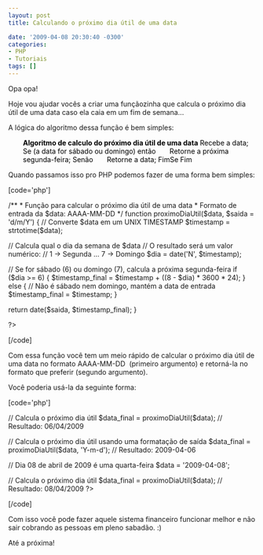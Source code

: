 ```yaml
---
layout: post
title: Calculando o próximo dia útil de uma data

date: '2009-04-08 20:30:40 -0300'
categories:
- PHP
- Tutoriais
tags: []
---
```

<p>Opa opa!</p>
<p>Hoje vou ajudar vocês a criar uma funçãozinha que calcula o próximo dia útil de uma data caso ela caia em um fim de semana...</p>
<p>A lógica do algoritmo dessa função é bem simples:</p>
<p style="padding-left: 30px;"><span style="color: #000000;"><strong>Algoritmo de calculo do próximo dia útil de uma data</strong>
Recebe a data;
Se (a data for sábado ou domingo) então
</span><span style="color: #ffffff;">......</span><span style="color: #000000;">Retorne a próxima segunda-feira;
Senão
</span><span style="color: #ffffff;">......</span><span style="color: #000000;">Retorne a data;
FimSe
Fim</span></p>
<p>Quando passamos isso pro PHP podemos fazer de uma forma bem simples:</p>

[code='php']
<?php</p>
<p>/**
* Função para calcular o próximo dia útil de uma data
* Formato de entrada da $data: AAAA-MM-DD
*/
function proximoDiaUtil($data, $saida = 'd/m/Y') {
// Converte $data em um UNIX TIMESTAMP
$timestamp = strtotime($data);</p>
<p>// Calcula qual o dia da semana de $data
// O resultado será um valor numérico:
// 1 -> Segunda ... 7 -> Domingo
$dia = date('N', $timestamp);</p>
<p>// Se for sábado (6) ou domingo (7), calcula a próxima segunda-feira
if ($dia >= 6) {
$timestamp_final = $timestamp + ((8 - $dia) * 3600 * 24);
} else {
// Não é sábado nem domingo, mantém a data de entrada
$timestamp_final = $timestamp;
}</p>
<p>return date($saida, $timestamp_final);
}</p>
<p>?>
[/code]

<p>Com essa função você tem um meio rápido de calcular o próximo dia útil de uma data no formato AAAA-MM-DD  (primeiro argumento) e retorná-la no formato que preferir (segundo argumento).</p>
<p>Você poderia usá-la da seguinte forma:</p>

[code='php']
<?php
// Dia 05 de abril de 2009 é um domingo
$data = '2009-04-05';</p>
<p>// Calcula o próximo dia útil
$data_final = proximoDiaUtil($data);
// Resultado: 06/04/2009</p>
<p>// Calcula o próximo dia útil usando uma formatação de saída
$data_final = proximoDiaUtil($data, 'Y-m-d');
// Resultado: 2009-04-06</p>
<p>// Dia 08 de abril de 2009 é uma quarta-feira
$data = '2009-04-08';</p>
<p>// Calcula o próximo dia útil
$data_final = proximoDiaUtil($data);
// Resultado: 08/04/2009
?>
[/code]

<p>Com isso você pode fazer aquele sistema financeiro funcionar melhor e não sair cobrando as pessoas em pleno sabadão. :)</p>
<p>Até a próxima!</p>
